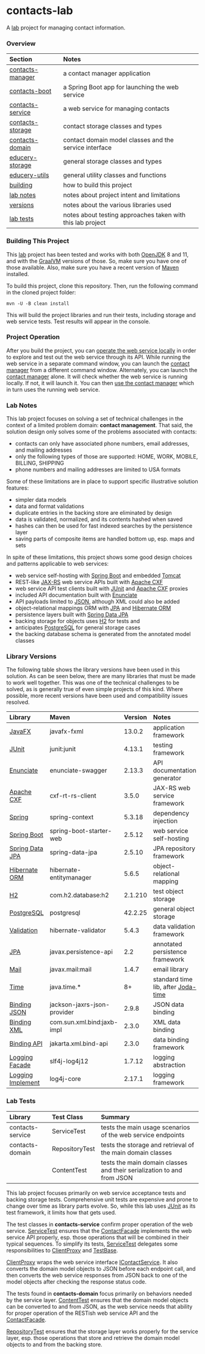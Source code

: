 # contacts-lab

A [lab](#lab-notes) project for managing contact information.

### Overview

| Section | Notes |
|:------- |:----- |
| [contacts-manager](contacts-manager#overview) | a contact manager application |
| [contacts-boot](contacts-boot#overview) | a Spring Boot app for launching the web service |
| [contacts-service](contacts-service#overview) | a web service for managing contacts |
| [contacts-storage](contacts-storage#overview) | contact storage classes and types |
| [contacts-domain](contacts-domain#overview) | contact domain model classes and the service interface |
| [educery-storage](educery-storage#overview) | general storage classes and types |
| [educery-utils](educery-utils#overview) | general utility classes and functions |
| [building](#building-this-project) | how to build this project |
| [lab notes](#lab-notes) | notes about project intent and limitations |
| [versions](#library-versions) | notes about the various libraries used |
| [lab tests](#lab-tests) | notes about testing approaches taken with this lab project |

### Building This Project

This [lab](#lab-notes) project has been tested and works with both [OpenJDK][open-jdk] 8 and 11, and with 
the [GraalVM][graal-vm] versions of those. So, make sure you have one of those available.
Also, make sure you have a recent version of [Maven][maven] installed.

To build this project, clone this repository. Then, run the following command in the cloned project folder:

```
mvn -U -B clean install
```

This will build the project libraries and run their tests, including storage and web service tests.
Test results will appear in the console.

### Project Operation

After you build the project, you can [operate the web service locally](contacts-service#contact-service-api) 
in order to explore and test out the web service through its API.
While running the web service in a separate command window, you can launch the 
[contact manager](contacts-manager#operating-locally) from a different command window.
Alternately, you can launch the [contact manager](contacts-manager#operating-locally) alone.
It will check whether the web service is running locally. If not, it will launch it.
You can then [use the contact manager](contacts-manager#gallery) which in turn uses the running web service.

### Lab Notes

This lab project focuses on solving a set of technical challenges in the context of a limited problem domain:
**contact management**. 
That said, the solution design only solves some of the problems associated with contacts:

* contacts can only have associated phone numbers, email addresses, and mailing addresses
* only the following types of those are supported: HOME, WORK, MOBILE, BILLING, SHIPPING
* phone numbers and mailing addresses are limited to USA formats

Some of these limitations are in place to support specific illustrative solution features:

* simpler data models
* data and format validations
* duplicate entries in the backing store are eliminated by design
* data is validated, normalized, and its contents hashed when saved
* hashes can then be used for fast indexed searches by the persistence layer
* saving parts of composite items are handled bottom up, esp. maps and sets

In spite of these limitations, this project shows some good design choices and patterns applicable to web services:

* web service self-hosting with [Spring Boot][spring-boot] and embedded [Tomcat][tomcat]
* REST-like [JAX-RS][jax-rs] web service APIs built with [Apache CXF][apache-cxf]
* web service API test clients built with [JUnit][junit] and [Apache CXF][apache-cxf] proxies
* included API documentation built with [Enunciate][enunciate]
* API payloads limited to [JSON][bind-json], although XML could also be added
* object-relational mappings ORM with [JPA][persist] and [Hibernate ORM][hibernate]
* persistence layers built with [Spring Data JPA][spring-jpa]
* backing storage for objects uses [H2][h2-db] for tests and 
* anticipates [PostgreSQL][pg-db] for general storage cases
* the backing database schema is generated from the annotated model classes

### Library Versions

The following table shows the library versions have been used in this solution.
As can be seen below, there are many libraries that must be made to work well together.
This was one of the technical challenges to be solved, as is generally true of even simple projects of this kind.
Where possible, more recent versions have been used and compatibility issues resolved.

| Library | Maven | Version | Notes |
|:------- |:----- |:------- |:----- |
| [JavaFX][java-fx] | javafx-fxml | 13.0.2 | application framework |
| [JUnit][junit] | junit:junit | 4.13.1 | testing framework |
| [Enunciate][enunciate]     | enunciate-swagger | 2.13.3 | API documentation generator |
| [Apache CXF][apache-cxf]   | cxf-rt-rs-client | 3.5.0 | JAX-RS web service framework |
| [Spring][spring] | spring-context | 5.3.18 | dependency injection |
| [Spring Boot][spring-boot] | spring-boot-starter-web | 2.5.12 | web service self-hosting |
| [Spring Data JPA][spring-jpa] | spring-data-jpa | 2.5.10 | JPA repository framework |
| [Hibernate ORM][hibernate] | hibernate-entitymanager | 5.6.5 | object-relational mapping |
| [H2][h2-db] | com.h2.database:h2 | 2.1.210 | test object storage |
| [PostgreSQL][pg-db] | postgresql | 42.2.25 | general object storage |
| [Validation][valid] | hibernate-validator | 5.4.3 | data validation framework |
| [JPA][persist] | javax.persistence-api | 2.2 | annotated persistence framework |
| [Mail][mail] | javax.mail:mail | 1.4.7 | email library |
| [Time][std-time] | java.time.* | 8+ | standard time lib, after [Joda-time][joda-time] |
| [Binding JSON][bind-json] | jackson-jaxrs-json-provider | 2.9.8 | JSON data binding |
| [Binding XML][bind-xml] | com.sun.xml.bind:jaxb-impl | 2.3.0 | XML data binding |
| [Binding API][bind-xml] | jakarta.xml.bind-api | 2.3.0 | data binding framework |
| [Logging Facade][slf4j] | slf4j-log4j12 | 1.7.12 | logging abstraction |
| [Logging Implement][log4j] | log4j-core | 2.17.1 | logging framework |

### Lab Tests

| Library | Test Class | Summary |
|:------- |:---------- |:------- |
| contacts-service | ServiceTest | tests the main usage scenarios of the web service endpoints |
| contacts-domain | RepositoryTest | tests the storage and retrieval of the main domain classes |
|  | ContentTest | tests the main domain classes and their serialization to and from JSON |

This lab project focuses primarily on web service acceptance tests and backing storage tests.
Comprehensive unit tests are expensive and prone to change over time as library parts evolve.
So, while this lab uses [JUnit][junit] as its test framework, it limits how that gets used.

The test classes in **contacts-service** confirm proper operation of the web service.
[ServiceTest][service-test] ensures that the [ContactFacade][contact-facade] implements the web service API properly, 
esp. those operations that will be combined in their typical sequences.
To simplify its tests, [ServiceTest][service-test] delegates some responsibilities to 
[ClientProxy][client-proxy] and [TestBase][test-base].

[ClientProxy][client-proxy] wraps the web service interface [IContactService][contact-api].
It also converts the domain model objects to JSON before each endpoint call, and then converts the web service 
responses from JSON back to one of the model objects after checking the response status code.

The tests found in **contacts-domain** focus primarily on behaviors needed by the service layer.
[ContentTest][content-test] ensures that the domain model objects can be converted to and from JSON, as the web 
service needs that ability for proper operation of the RESTish web service API and the [ContactFacade][contact-facade].

[RepositoryTest][storage-test] ensures that the storage layer works properly for the service layer, esp. those operations
that store and retrieve the domain model objects to and from the backing store.


[apache-cxf]: https://cxf.apache.org/
[enunciate]: http://enunciate.webcohesion.com/
[junit]: https://junit.org/junit4/
[std-time]: https://docs.oracle.com/javase/8/docs/api/java/time/package-summary.html
[joda-time]: https://www.joda.org/joda-time/
[bind-json]: https://github.com/FasterXML/jackson#providers-for-jax-rs
[hibernate]: http://hibernate.org/orm/
[spring]: https://spring.io/projects/spring-framework
[spring-jpa]: https://spring.io/projects/spring-data-jpa
[spring-boot]: https://spring.io/projects/spring-boot

[java-fx]: https://en.wikipedia.org/wiki/JavaFX
[maven]: https://en.wikipedia.org/wiki/Apache_Maven
[tomcat]: https://en.wikipedia.org/wiki/Apache_Tomcat
[jax-rs]: https://en.wikipedia.org/wiki/Jakarta_RESTful_Web_Services
[persist]: https://en.wikipedia.org/wiki/Jakarta_Persistence
[open-jdk]: https://en.wikipedia.org/wiki/OpenJDK
[graal-vm]: https://en.wikipedia.org/wiki/GraalVM
[mail]: https://en.wikipedia.org/wiki/Jakarta_Mail
[valid]: https://en.wikipedia.org/wiki/Bean_Validation
[bind-xml]: https://en.wikipedia.org/wiki/Jakarta_XML_Binding
[h2-db]: https://en.wikipedia.org/wiki/H2_(DBMS)
[pg-db]: https://en.wikipedia.org/wiki/PostgreSQL
[slf4j]: https://en.wikipedia.org/wiki/SLF4J
[log4j]: https://en.wikipedia.org/wiki/Log4j

[content-test]: contacts-domain/src/test/java/dev/educery/domain/ContentTest.java#L12
[storage-test]: contacts-domain/src/test/java/dev/educery/domain/RepositoryTest.java#L19
[service-test]: contacts-service/src/test/java/dev/educery/services/ServiceTest.java#L11
[client-proxy]: contacts-service/src/test/java/dev/educery/services/ClientProxy.java#L15
[test-base]: contacts-service/src/test/java/dev/educery/services/TestBase.java#L11
[contact-api]: contacts-service/src/main/java/dev/educery/facets/IContactService.java#L12
[contact-facade]: contacts-service/src/main/java/dev/educery/services/ContactFacade.java#L17
